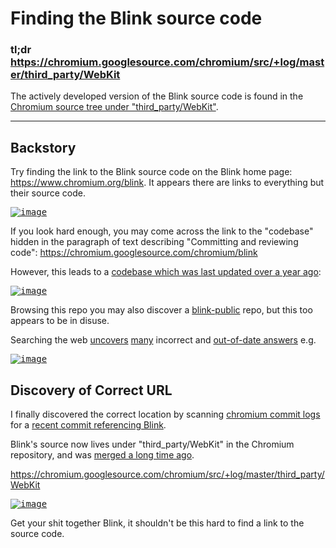 # Finding the Blink source code

### tl;dr https://chromium.googlesource.com/chromium/src/+log/master/third_party/WebKit

The actively developed version of the Blink source code is found in the [Chromium source tree under "third_party/WebKit"](https://chromium.googlesource.com/chromium/src/+log/master/third_party/WebKit).

----

## Backstory

Try finding the link to the Blink source code on the Blink home page: https://www.chromium.org/blink. It appears there are links to everything but their source code.

<kbd>
<a href="https://cloud.githubusercontent.com/assets/43438/24178736/f83a2e6c-0ee5-11e7-969f-caef42f23633.png" target="_blank"><img src="https://cloud.githubusercontent.com/assets/43438/24178736/f83a2e6c-0ee5-11e7-969f-caef42f23633.png" alt="image" style="max-width:100%;"></a>
</kbd>
<br />

If you look hard enough, you may come across the link to the "codebase" hidden in the paragraph of text describing "Committing and reviewing code": https://chromium.googlesource.com/chromium/blink

However, this leads to a [codebase which was last updated over a year ago](https://chromium.googlesource.com/chromium/blink):

<kbd>
<a href="https://cloud.githubusercontent.com/assets/43438/24178569/e11fd11a-0ee4-11e7-8d8e-1ac2d42d56a5.png" target="_blank"><img src="https://cloud.githubusercontent.com/assets/43438/24178569/e11fd11a-0ee4-11e7-8d8e-1ac2d42d56a5.png" alt="image" style="max-width:100%;"></a>
</kbd>
<br />

Browsing this repo you may also discover a [blink-public](https://chromium.googlesource.com/chromium/blink-public) repo, but this too appears to be in disuse.

Searching the web [uncovers](https://github.com/ChromiumWebApps/blink) [many](https://github.com/yoavweiss/Blink) incorrect and [out-of-date answers](http://stackoverflow.com/questions/30647109/chrome-project-where-is-blink-engine-source-code/30647214#30647214) e.g.

<kbd>
<a href="https://cloud.githubusercontent.com/assets/43438/24178924/0f6e747a-0ee7-11e7-813f-31785617f0b5.png" target="_blank"><img src="https://cloud.githubusercontent.com/assets/43438/24178924/0f6e747a-0ee7-11e7-813f-31785617f0b5.png" alt="image" style="max-width:100%;"></a>
</kbd>
<br />

## Discovery of Correct URL

I finally discovered the correct location by scanning [chromium commit logs](https://chromium.googlesource.com/chromium/src/+log/master/) for a [recent commit referencing Blink](https://chromium.googlesource.com/chromium/src/+/782364b2af9f1c3c7f0a39d5dd9fa1df34cdfb09).

Blink's source now lives under "third_party/WebKit" in the Chromium repository, and was [merged a long time ago](https://groups.google.com/a/chromium.org/forum/#!topic/chromium-discuss/zIW8QyZAYlE).

https://chromium.googlesource.com/chromium/src/+log/master/third_party/WebKit

<kbd>
<a href="https://cloud.githubusercontent.com/assets/43438/24178548/c13c33ca-0ee4-11e7-9046-fbea72a53a51.png" target="_blank"><img src="https://cloud.githubusercontent.com/assets/43438/24178548/c13c33ca-0ee4-11e7-9046-fbea72a53a51.png" alt="image" style="max-width:100%;"></a>
</kbd>
<br />

Get your shit together Blink, it shouldn't be this hard to find a link to the source code. 
